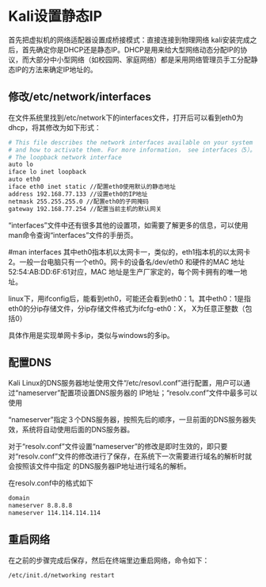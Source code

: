 # Kali设置静态IP

首先把虚拟机的网络适配器设置成桥接模式：直接连接到物理网络
kali安装完成之后，首先确定你是DHCP还是静态IP。DHCP是用来给大型网络动态分配IP的协议，而大部分中小型网络（如校园网、家庭网络）都是采用网络管理员手工分配静态IP的方法来确定IP地址的。

## 修改/etc/network/interfaces

在文件系统里找到/etc/network下的interfaces文件，打开后可以看到eth0为dhcp，将其修改为如下形式：

```bash
# This file describes the network interfaces available on your system
# and how to activate them. For more information， see interfaces（5）。
# The loopback network interface
auto lo
iface lo inet loopback
auto eth0
iface eth0 inet static //配置eth0使用默认的静态地址
address 192.168.77.133 //设置eth0的IP地址
netmask 255.255.255.0 //配置eth0的子网掩码
gateway 192.168.77.254 //配置当前主机的默认网关
```

“interfaces”文件中还有很多其他的设置项，如需要了解更多的信息，可以使用man命令查询“interfaces”文件的手册页。

#man interfaces
其中eth0指本机以太网卡一，类似的，eth1指本机的以太网卡2。一般一台电脑只有一个eth0。网卡的设备名/dev/eth0 和硬件的MAC 地址52:54:AB:DD:6F:61对应，MAC 地址是生产厂家定的，每个网卡拥有的唯一地址。

linux下，用ifconfig后，能看到eth0，可能还会看到eth0：1。其中eth0：1是指eth0的分ip存储文件，分ip存储文件格式为ifcfg-eth0：X， X为任意正整数（包括0）

具体作用是实现单网卡多ip，类似与windows的多ip。

## 配置DNS

Kali Linux的DNS服务器地址使用文件“/etc/resovl.conf”进行配置，用户可以通过“nameserver”配置项设置DNS服务器的 IP地址；“resolv.conf”文件中最多可以使用

“nameserver”指定３个DNS服务器，按照先后的顺序，一旦前面的DNS服务器失效，系统将自动使用后面的DNS服务器。

对于“resolv.conf”文件设置“nameserver”的修改是即时生效的，即只要对“resolv.conf”文件的修改进行了保存，在系统下一次需要进行域名的解析时就会按照该文件中指定
的DNS服务器IP地址进行域名的解析。

在resolv.conf中的格式如下

```bash
domain
nameserver 8.8.8.8
nameserver 114.114.114.114
```

## 重启网络

在之前的步骤完成后保存，然后在终端里边重启网络，命令如下：

```bash
/etc/init.d/networking restart
```



## 